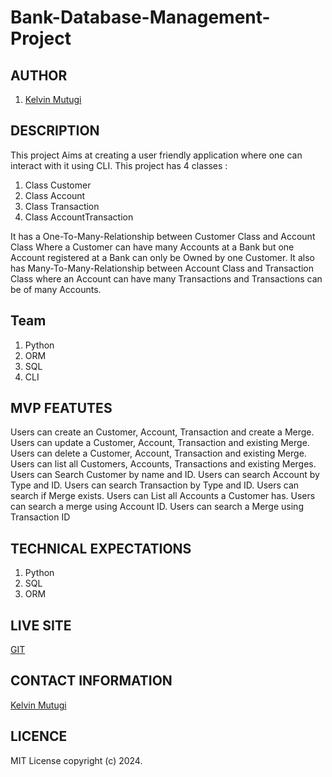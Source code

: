 # Bank-Database-Management-Project

## AUTHOR

1. [Kelvin Mutugi](https://github.com/kelvindev1/Bank-Database-Management-Project.git)

## DESCRIPTION

This project Aims at creating a user friendly application where one can interact with it using CLI.
This project has 4 classes :

1. Class Customer
1. Class Account
1. Class Transaction
1. Class AccountTransaction

It has a One-To-Many-Relationship between Customer Class and Account Class Where a Customer can have many Accounts at a Bank but one Account registered at a Bank can only be Owned by one Customer.
It also has Many-To-Many-Relationship between Account Class and Transaction Class where an Account can have many Transactions and Transactions can be of many Accounts.

## Team

1. Python
1. ORM
1. SQL
1. CLI

## MVP FEATUTES

Users can create an Customer, Account, Transaction and create a Merge.
Users can update a Customer, Account, Transaction and existing Merge.
Users can delete a Customer, Account, Transaction and existing Merge.
Users can list all Customers, Accounts, Transactions and existing Merges.
Users can Search Customer by name and ID.
Users can search Account by Type and ID.
Users can search Transaction by Type and ID.
Users can search if Merge exists.
Users can List all Accounts a Customer has.
Users can search a merge using Account ID.
Users can search a Merge using Transaction ID

## TECHNICAL EXPECTATIONS

1. Python
1. SQL
1. ORM

## LIVE SITE

[GIT](https://github.com/kelvindev1/Bank-Database-Management-Project.git)

## CONTACT INFORMATION

[Kelvin Mutugi](https://github.com/kelvindev1/Bank-Database-Management-Project.git)

## LICENCE

MIT License
copyright (c) 2024.
